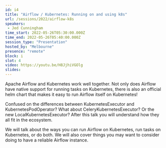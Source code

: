```yaml
---
id: i4
title: "Airflow / Kubernetes: Running on and using k8s"
url: /sessions/2022/airflow-k8s
speakers:
 - Jed Cunningham
time_start: 2022-05-26T05:30:00.000Z
time_end: 2022-05-26T05:40:00.000Z
session_type: "Presentation"
hosted_by: "Melbourne"
presence: "remote"
block: i
slot: 4
video: https://youtu.be/H8JjhiVGOlg
slides: 
---
```


Apache Airflow and Kubernetes work well together. Not only does Airflow have native support for running tasks on Kubernetes, there is also an official helm chart that makes it easy to run Airflow itself on Kubernetes!
 
Confused on the differences between KubernetesExecutor and KubernetesPodOperator? What about CeleryKubernetesExecutor? Or the new LocalKubernetesExecutor? After this talk you will understand how they all fit in the ecosystem.
 
We will talk about the ways you can run Airflow on Kubernetes, run tasks on Kubernetes, or do both. We will also cover things you may want to consider doing to have a reliable Airflow instance.